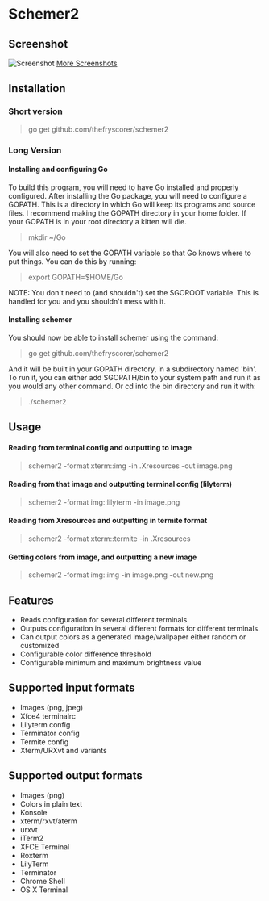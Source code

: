 Schemer2 
=========

## Screenshot 
![Screenshot](http://i.imgur.com/63R70Iz.png)
[More Screenshots](http://imgur.com/a/Kz9Av)

## Installation 

### Short version

> go get github.com/thefryscorer/schemer2

### Long Version

#### Installing and configuring Go
To build this program, you will need to have Go installed and properly configured. After installing the Go package, you will need to configure a GOPATH. This is a directory in which Go will keep its programs and source files. I recommend making the GOPATH directory in your home folder. If your GOPATH is in your root directory a kitten will die. 

> mkdir ~/Go

You will also need to set the GOPATH variable so that Go knows where to put things. You can do this by running:

> export GOPATH=$HOME/Go

NOTE: You don't need to (and shouldn't) set the $GOROOT variable. This is handled for you and you shouldn't mess with it.

#### Installing schemer
You should now be able to install schemer using the command:

> go get github.com/thefryscorer/schemer2

And it will be built in your GOPATH directory, in a subdirectory named 'bin'. To run it, you can either add $GOPATH/bin to your system path and run it as you would any other command. Or cd into the bin directory and run it with:

> ./schemer2

## Usage 

#### Reading from terminal config and outputting to image
> schemer2 -format xterm::img -in .Xresources -out image.png

#### Reading from that image and outputting terminal config (lilyterm)
> schemer2 -format img::lilyterm -in image.png

#### Reading from Xresources and outputting in termite format
> schemer2 -format xterm::termite -in .Xresources

#### Getting colors from image, and outputting a new image
> schemer2 -format img::img -in image.png -out new.png


## Features 

- Reads configuration for several different terminals
- Outputs configuration in several different formats for different terminals.
- Can output colors as a generated image/wallpaper either random or customized
- Configurable color difference threshold
- Configurable minimum and maximum brightness value

## Supported input formats

- Images (png, jpeg)
- Xfce4 terminalrc
- Lilyterm config
- Terminator config
- Termite config
- Xterm/URXvt and variants

## Supported output formats

- Images (png)
- Colors in plain text
- Konsole
- xterm/rxvt/aterm
- urxvt
- iTerm2
- XFCE Terminal
- Roxterm
- LilyTerm
- Terminator
- Chrome Shell
- OS X Terminal
